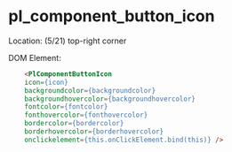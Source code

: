 # pl_component_button_icon

Location: (5/21) top-right corner

DOM Element:

```html
    <PlComponentButtonIcon
    icon={icon}
    backgroundcolor={backgroundcolor} 
    backgroundhovercolor={backgroundhovercolor} 
    fontcolor={fontcolor}
    fonthovercolor={fonthovercolor}
    bordercolor={bordercolor}
    borderhovercolor={borderhovercolor}
    onclickelement={this.onClickElement.bind(this)} />
```